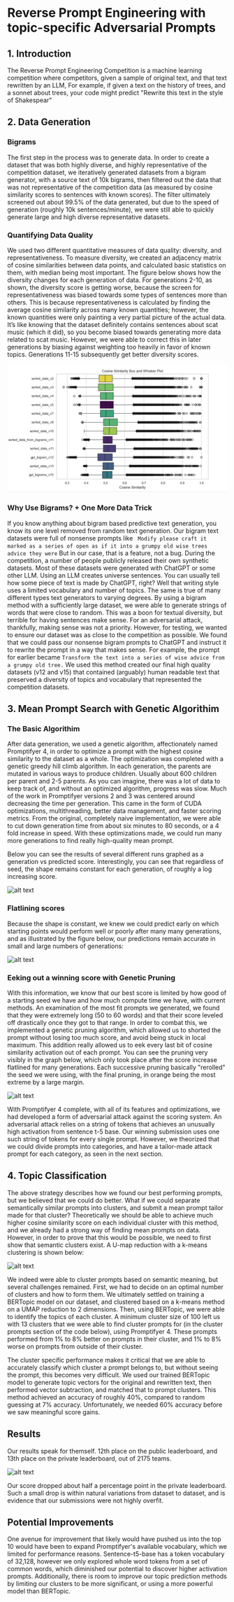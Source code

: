 ﻿# Reverse Prompt Engineering with topic-specific Adversarial Prompts

## 1. Introduction

The Reverse Prompt Engineering Competition is a machine learning competition where competitors, given a sample of original text, and that text rewritten by an LLM, For example, if given a text on the history of trees, and a sonnet about trees, your code might  predict "Rewrite this text in the style of Shakespear"




## 2. Data Generation
### Bigrams
The first step in the process was to generate data. In order to create a dataset that was both highly diverse, and highly representative of the competition dataset, we iteratively generated datasets from a bigram generator, with a source text of 10k bigrams, then filtered out the data that was not representative of the competition data (as measured by cosine similarity scores to sentences with known scores). The filter ultimately screened out about 99.5% of the data generated, but due to the speed of generation (roughly 10k sentences/minute), we were still able to quickly generate large and high diverse representative datasets. 

### Quantifying Data Quality
We used two different quantitative measures of data quality: diversity, and representativeness. To measure diversity, we created an adjacency matrix of cosine similarities between data points, and calculated basic statistics on them, with median being most important. The figure below shows how the diversity changes for each generation of data. For generations 2-10, as shown, the diversity score is getting worse, because the screen for representativeness was biased towards some types of sentences more than others. This is because representativeness is calculated by finding the average cosine similarity across many known quantities; however, the known quantities were only painting a very partial picture of the actual data. It’s like knowing that the dataset definitely contains sentences about scat music  (which it did), so you become biased towards generating more data related to scat music. However, we were able to correct this in later generations by biasing against weighting too heavily in favor of known topics. Generations 11-15 subsequently get better diversity scores. 

![alt text](<Screenshot 2024-06-20 104641-1.png>)




### Why Use Bigrams? + One More Data Trick 
If you know anything about bigram based predictive text generation, you know its one level removed from random text generation. Our bigram text datasets were full of nonsense prompts like
``` Modify please craft it marked as a series of open as if it into a grumpy old wise trees advice they were```
But in our case, that is a feature, not a bug. During the competition, a number of people publicly released their own synthetic datasets. Most of these datasets were generated with ChatGPT or some other LLM. Using an LLM creates universe sentences. You can usually tell how some piece of text is made by ChatGPT, right? Well that writing style uses a limited vocabulary and number of topics. The same is true of many different types text generators to varying degrees. By using a bigram method with a sufficiently large dataset, we were able to generate strings of words that were close to random. This was a boon for textual diversity, but terrible for having sentences make sense. For an adversarial attack, thankfully, making sense was not a priority. However, for testing, we wanted to ensure our dataset was as close to the competition as possible.  We found that we could pass our nonsense bigram prompts to ChatGPT and instruct it to rewrite the prompt in a way that makes sense.  For example, the prompt for earlier became  ```Transform the text into a series of wise advice from a grumpy old tree.```  We used this method created our final high quality datasets (v12 and v15) that contained (arguably) human readable text that preserved a diversity of topics and vocabulary that represented the competition datasets.


## 3. Mean Prompt Search with Genetic Algorithim 
### The Basic Algorithim

After data generation, we used a genetic algorithm, affectionately named Promptifyer 4, in order to optimize a prompt with the highest cosine similarity to the dataset as a whole. The optimization was completed with a genetic greedy hill climb algorithm. In each generation, the parents are mutated in various ways to produce children. Usually about 600 children per parent and 2-5 parents. As you can imagine, there was a lot of data to keep track of, and without an optimized algorithm, progress was slow. Much of the work in Promptifyer versions 2 and 3 was centered around decreasing the time per generation. This came in the form of CUDA optimizations, multithreading, better data management, and faster scoring metrics. From the original, completely naive implementation, we were able to cut down generation time from about six minutes to 80 seconds, or a 4 fold increase in speed. With these optimizations made, we could run many more generations to find really high-quality mean prompt.

Below you can see the results of several different runs graphed as a generation vs predicted score. Interestingly, you can see that regardless of seed, the shape remains constant for each generation, of roughly a log increasing score.


![alt text](<Score vs generation many runs-1.png>)


### Flatlining scores
Because the shape is constant, we knew we could predict early on which starting points would perform well or poorly after many many generations, and as illustrated by the figure below, our predictions remain accurate in small and large numbers of generations:


![alt text](<score vs generation with predictionspng-1.png>)


### Eeking out a winning score with Genetic Pruning
With this information, we know that our best score is limited by how good of a starting seed we have and how much compute time we have, with current methods. An examination of the most fit prompts we generated, we found that they were extremely long (50 to 60 words) and that their score leveled off drastically once they got to that range. In order to combat this, we implemented a genetic pruning algorithm, which allowed us to shorted the prompt without losing too much score, and avoid being stuck in local maximum. This addition really allowed us to eek every last bit of cosine similarity activation out of each prompt. You can see the pruning very visibly in the graph below, which only took place after the score increase flatlined for many generations. Each successive pruning basically "rerolled" the seed we were using, with the final pruning, in orange being the most extreme by a large margin.




![alt text](<score vs generation with debloater-1.png>)




With Promptifyer 4 complete, with all of its features and optimizations, we had developed a form of adversarial attack against the scoring system. An adversarial attack relies on a string of tokens that achieves an unusually high activation from sentence t-5 base. Our winning submission uses one such string of tokens for every single prompt. However, we theorized that we could divide prompts into categories, and have a tailor-made attack prompt for each category, as seen in the next section.



## 4. Topic Classification

The above strategy describes how we found our best performing prompts, but we believed that we could do better. What if we could separate semantically similar prompts into clusters, and submit a mean prompt tailor made for that cluster?  Theoretically we should be able to achieve much higher cosine similarity score on each individual cluster with this method, and we already had a strong way of finding mean prompts on data. However, in order to prove that this would be possible, we need to first show that semantic clusters exist. A U-map reduction with a k-means clustering is shown below:

![alt text](<Umap Projection with K means clustering-1.png>)

We indeed were able to cluster prompts based on semantic meaning, but several challenges remained. First, we had to decide on an optimal number of clusters and how to form them. We ultimately settled on training a BERTopic model on our dataset, and clustered based on a k-means method on a UMAP reduction to 2 dimensions. Then, using BERTopic, we were able to identify the topics of each cluster. A minimum cluster size of 100 left us with 13 clusters that we were able to find cluster prompts for (in the cluster prompts section of the code below), using Promptifyer 4. These prompts performed from 1% to 8% better on prompts in their cluster, and 1% to 8% worse on prompts from outside of their cluster.  

The cluster specific performance makes it critical that we are able to accurately classify which cluster a prompt belongs to, but without seeing the prompt, this becomes very difficult. We used our trained BERTopic model to generate topic vectors for the original and rewritten text, then performed vector subtraction, and matched that to prompt clusters. This method achieved an accuracy of roughly 40%, compared to random guessing at 7% accuracy. Unfortunately, we needed 60% accuracy before we saw meaningful score gains.

## Results

Our results speak for themself. 12th place on the public leaderboard, and 13th place on the private leaderboard, out of 2175 teams.

![alt text](<12th place-1.png>)

Our score dropped about half a percentage point in the private leaderboard. Such a small drop is within natural variations from dataset to dataset, and is evidence that our submissions were not highly overfit.

## Potential Improvements
One avenue for improvement that likely would have pushed us into the top 10 would have been to expand Promptifyer's available vocabulary, which we limited for performance reasons. Sentence-t5-base has a token vocabulary of  32,128, however we only explored whole word tokens from a set of common words, which diminished our potential to discover higher activation prompts. Additionally, there is room to improve our topic prediction methods by limiting our clusters to be more significant, or using a more powerful model than BERTopic.
